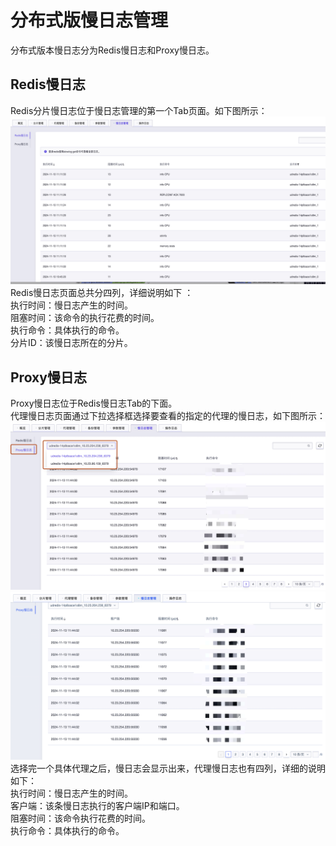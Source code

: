 # 分布式版慢日志管理
分布式版本慢日志分为Redis慢日志和Proxy慢日志。

## Redis慢日志
Redis分片慢日志位于慢日志管理的第一个Tab页面。如下图所示：<br />
![image](../images/slowlog_sharding.png)
Redis慢日志页面总共分四列，详细说明如下 ：<br />
执行时间：慢日志产生的时间。<br />
阻塞时间：该命令的执行花费的时间。<br />
执行命令：具体执行的命令。<br />
分片ID：该慢日志所在的分片。<br />

## Proxy慢日志
Proxy慢日志位于Redis慢日志Tab的下面。<br />
代理慢日志页面通过下拉选择框选择要查看的指定的代理的慢日志，如下图所示：<br />
![image](../images/slowlog_proxy_1.png)
![image](../images/slowlog_proxy_2.png)
选择完一个具体代理之后，慢日志会显示出来，代理慢日志也有四列，详细的说明如下：<br />
执行时间：慢日志产生的时间。<br />
客户端：该条慢日志执行的客户端IP和端口。<br />
阻塞时间：该命令执行花费的时间。<br />
执行命令：具体执行的命令。<br />